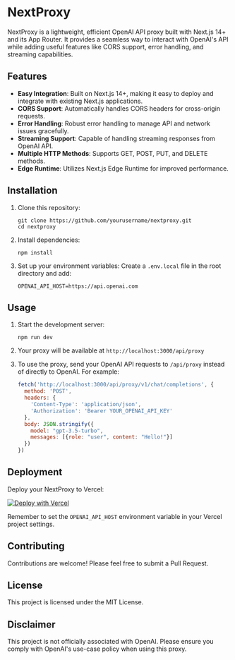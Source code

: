 # NextProxy

NextProxy is a lightweight, efficient OpenAI API proxy built with Next.js 14+ and its App Router. It provides a seamless way to interact with OpenAI's API while adding useful features like CORS support, error handling, and streaming capabilities.

## Features

- **Easy Integration**: Built on Next.js 14+, making it easy to deploy and integrate with existing Next.js applications.
- **CORS Support**: Automatically handles CORS headers for cross-origin requests.
- **Error Handling**: Robust error handling to manage API and network issues gracefully.
- **Streaming Support**: Capable of handling streaming responses from OpenAI API.
- **Multiple HTTP Methods**: Supports GET, POST, PUT, and DELETE methods.
- **Edge Runtime**: Utilizes Next.js Edge Runtime for improved performance.

## Installation

1. Clone this repository:
   ```
   git clone https://github.com/yourusername/nextproxy.git
   cd nextproxy
   ```

2. Install dependencies:
   ```
   npm install
   ```

3. Set up your environment variables:
   Create a `.env.local` file in the root directory and add:
   ```
   OPENAI_API_HOST=https://api.openai.com
   ```

## Usage

1. Start the development server:
   ```
   npm run dev
   ```

2. Your proxy will be available at `http://localhost:3000/api/proxy`

3. To use the proxy, send your OpenAI API requests to `/api/proxy` instead of directly to OpenAI. For example:
   ```javascript
   fetch('http://localhost:3000/api/proxy/v1/chat/completions', {
     method: 'POST',
     headers: {
       'Content-Type': 'application/json',
       'Authorization': 'Bearer YOUR_OPENAI_API_KEY'
     },
     body: JSON.stringify({
       model: "gpt-3.5-turbo",
       messages: [{role: "user", content: "Hello!"}]
     })
   })
   ```

## Deployment

Deploy your NextProxy to Vercel:

[![Deploy with Vercel](https://vercel.com/button)](https://vercel.com/new/clone?repository-url=https://github.com/yourusername/nextproxy)

Remember to set the `OPENAI_API_HOST` environment variable in your Vercel project settings.

## Contributing

Contributions are welcome! Please feel free to submit a Pull Request.

## License

This project is licensed under the MIT License.

## Disclaimer

This project is not officially associated with OpenAI. Please ensure you comply with OpenAI's use-case policy when using this proxy.
